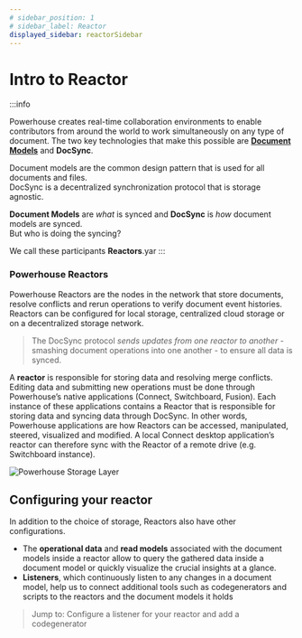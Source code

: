 ```yaml
---
# sidebar_position: 1
# sidebar_label: Reactor
displayed_sidebar: reactorSidebar
---
```

# Intro to Reactor

:::info

Powerhouse creates real-time collaboration environments to enable contributors from around the world to work simultaneously on any type of document. The two key technologies that make this possible are [**Document Models**](docs/connect/01-Document-Models/01-intro.md) and **DocSync**.  

Document models are the common design pattern that is used for all documents and files.  
DocSync is a decentralized synchronization protocol that is storage agnostic.  

**Document Models** are _what_ is synced and **DocSync** is _how_ document models are synced.  
But who is doing the syncing?  

We call these participants **Reactors**.yar
::: 

### Powerhouse Reactors 

Powerhouse Reactors are the nodes in the network that store documents, resolve conflicts and rerun operations to verify document event histories. Reactors can be configured for local storage, centralized cloud storage or on a decentralized storage network.

> The DocSync protocol *sends updates from one reactor to another* - smashing document operations into one another - to ensure all data is synced.

A **reactor** is responsible for storing data and resolving merge conflicts.  
Editing data and submitting new operations must be done through Powerhouse’s native applications (Connect, Switchboard, Fusion). Each instance of these applications contains a Reactor that is responsible for storing data and syncing data through DocSync. In other words, Powerhouse applications are how Reactors can be accessed, manipulated, steered, visualized and modified. A local Connect desktop application’s reactor can therefore sync with the Reactor of a remote drive (e.g. Switchboard instance). 

<img src="/img/Powerhouse Website Drive.png" alt="Powerhouse Storage Layer"/>

## Configuring your reactor
 
In addition to the choice of storage, Reactors also have other configurations. 
- The **operational data** and **read models** associated with the document models inside a reactor allow to query the gathered data inside a document model or quickly visualize the crucial insights at a glance. 
- **Listeners**, which continuously listen to any changes in a document model, help us to connect additional tools such as codegenerators and scripts to the reactors and the document models it holds

> Jump to: Configure a listener for your reactor and add a codegenerator
